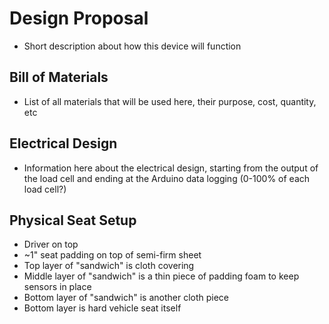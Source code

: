 # Design Proposal

* Short description about how this device will function

## Bill of Materials

* List of all materials that will be used here, their purpose, cost, quantity, etc

## Electrical Design

* Information here about the electrical design, starting from the output of the load cell and ending at the Arduino data logging (0-100% of each load cell?)

## Physical Seat Setup

* Driver on top
* ~1" seat padding on top of semi-firm sheet
* Top layer of "sandwich" is cloth covering
* Middle layer of "sandwich" is a thin piece of padding foam to keep sensors in place
* Bottom layer of "sandwich" is another cloth piece
* Bottom layer is hard vehicle seat itself
